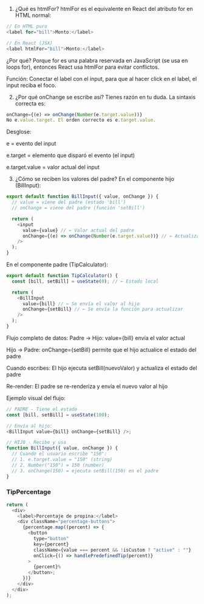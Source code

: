 1. ¿Qué es htmlFor?
   htmlFor es el equivalente en React del atributo for en HTML normal:

```js
// En HTML puro
<label for="bill">Monto:</label>

// En React (JSX)
<label htmlFor="bill">Monto:</label>
```

¿Por qué? Porque for es una palabra reservada en JavaScript (se usa en loops for), entonces React usa htmlFor para evitar conflictos.

Función: Conectar el label con el input, para que al hacer click en el label, el input reciba el foco.

2. ¿Por qué onChange se escribe así?
   Tienes razón en tu duda. La sintaxis correcta es:

```js
onChange={(e) => onChange(Number(e.target.value))}
No e.value.target. El orden correcto es e.target.value.
```

Desglose:

e = evento del input

e.target = elemento que disparó el evento (el input)

e.target.value = valor actual del input

3. ¿Cómo se reciben los valores del padre?
   En el componente hijo (BillInput):

```js
export default function BillInput({ value, onChange }) {
  // value = viene del padre (estado 'bill')
  // onChange = viene del padre (función 'setBill')

  return (
    <input
      value={value} // ← Valor actual del padre
      onChange={(e) => onChange(Number(e.target.value))} // ← Actualiza al padre
    />
  );
}
```

En el componente padre (TipCalculator):

```js
export default function TipCalculator() {
  const [bill, setBill] = useState(0); // ← Estado local

  return (
    <BillInput
      value={bill} // ← Se envía el valor al hijo
      onChange={setBill} // ← Se envía la función para actualizar
    />
  );
}
```

Flujo completo de datos:
Padre → Hijo: value={bill} envía el valor actual

Hijo → Padre: onChange={setBill} permite que el hijo actualice el estado del padre

Cuando escribes: El hijo ejecuta setBill(nuevoValor) y actualiza el estado del padre

Re-render: El padre se re-renderiza y envía el nuevo valor al hijo

Ejemplo visual del flujo:

```js
// PADRE - Tiene el estado
const [bill, setBill] = useState(100);

// Envía al hijo:
<BillInput value={bill} onChange={setBill} />;

// HIJO - Recibe y usa
function BillInput({ value, onChange }) {
  // Cuando el usuario escribe "150":
  // 1. e.target.value = "150" (string)
  // 2. Number("150") = 150 (number)
  // 3. onChange(150) = ejecuta setBill(150) en el padre
}
```

### TipPercentage

```js
return (
  <div>
    <label>Porcentaje de propina:</label>
    <div className="percentage-buttons">
      {percentage.map((percent) => {
        <button
          type="button"
          key={percent}
          className={value === percent && !isCustom ? "active" : ""}
          onClick={() => handlePredefinedTip(percent)}
        >
          {percent}%
        </button>;
      })}
    </div>
  </div>
);
```


